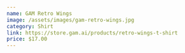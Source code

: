 ```yaml
---
name: GAM Retro Wings
image: /assets/images/gam-retro-wings.jpg
category: Shirt
link: https://store.gam.ai/products/retro-wings-t-shirt
price: $17.00
---
```

